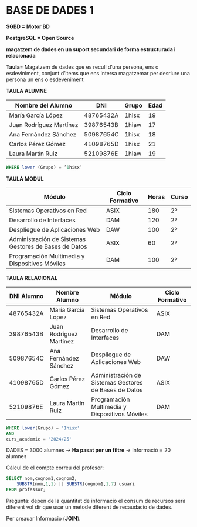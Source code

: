 # BASE DE DADES 1

**SGBD = Motor BD**

**PostgreSQL = Open Source**

**magatzem de dades en un suport secundari de forma estructurada i relacionada**

**Taula**= Magatzem de dades que es recull d’una persona, ens o esdeviniment, conjunt d’items que ens intersa magatzemar per desriure una persona un ens o esdeveniment

**TAULA ALUMNE**

| **Nombre del Alumno** | **DNI** | **Grupo** | **Edad** |
| --- | --- | --- | --- |
| María García López | 48765432A | 1hisx | 19 |
| Juan Rodríguez Martínez | 39876543B | 1hiaw | 17 |
| Ana Fernández Sánchez | 50987654C | 1hisx | 18 |
| Carlos Pérez Gómez | 41098765D | 1hisx | 21 |
| Laura Martín Ruiz | 52109876E | 1hiaw | 19 |

```sql
WHERE lower (Grupo) = ‘1hisx’
```

**TAULA MODUL**

| **Módulo** | **Ciclo Formativo** | **Horas** | **Curso** |
| --- | --- | --- | --- |
| Sistemas Operativos en Red | ASIX | 180 | 2º |
| Desarrollo de Interfaces | DAM | 120 | 2º |
| Despliegue de Aplicaciones Web | DAW | 100 | 2º |
| Administración de Sistemas Gestores de Bases de Datos | ASIX | 60 | 2º |
| Programación Multimedia y Dispositivos Móviles | DAM | 100 | 2º |

**TAULA RELACIONAL**

| **DNI Alumno** | **Nombre Alumno** | **Módulo** | **Ciclo Formativo** |
| --- | --- | --- | --- |
| 48765432A | María García López | Sistemas Operativos en Red | ASIX |
| 39876543B | Juan Rodríguez Martínez | Desarrollo de Interfaces | DAM |
| 50987654C | Ana Fernández Sánchez | Despliegue de Aplicaciones Web | DAW |
| 41098765D | Carlos Pérez Gómez | Administración de Sistemas Gestores de Bases de Datos | ASIX |
| 52109876E | Laura Martín Ruiz | Programación Multimedia y Dispositivos Móviles | DAM |

```sql
WHERE lower(Grupo) = '1hisx'
AND
curs_academic = '2024/25'
```

DADES = 3000 alumnes → **Ha pasat per un filtre** → Informació = 20 alumnes

Càlcul de el compte correu del profesor: 

```sql
SELECT nom,cognom1,cognom2,
	SUBSTR(nom,1,1) || SUBSTR(cognom1,1,7) usuari
FROM professor;
```

Pregunta: depen de la quantitat de informacio el consum de recursos serà diferent vol dir que usar un metode diferent de recaudacio de dades.

Per creauar Informacio (**JOIN**).

